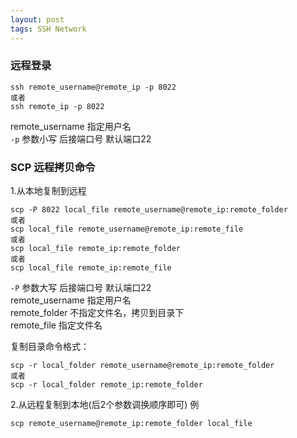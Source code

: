 ```yaml
---
layout: post
tags: SSH Network
---
```


### 远程登录
```
ssh remote_username@remote_ip -p 8022
或者 
ssh remote_ip -p 8022
```

remote_username 指定用户名  
`-p` 参数小写 后接端口号 默认端口22

### SCP 远程拷贝命令

1.从本地复制到远程
```
scp -P 8022 local_file remote_username@remote_ip:remote_folder 
或者 
scp local_file remote_username@remote_ip:remote_file 
或者 
scp local_file remote_ip:remote_folder 
或者 
scp local_file remote_ip:remote_file
```

`-P` 参数大写 后接端口号 默认端口22  
remote_username 指定用户名  
remote_folder 不指定文件名，拷贝到目录下  
remote_file 指定文件名  

复制目录命令格式：
```
scp -r local_folder remote_username@remote_ip:remote_folder 
或者 
scp -r local_folder remote_ip:remote_folder 
```

2.从远程复制到本地(后2个参数调换顺序即可)
例
```
scp remote_username@remote_ip:remote_folder local_file
```
